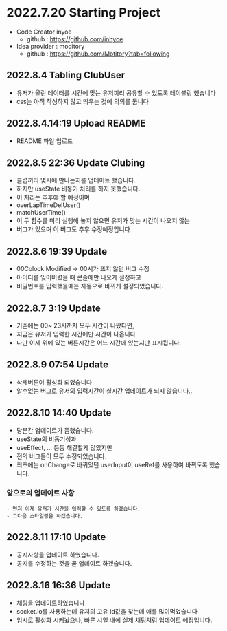 # 2022.7.20 Starting Project
  - Code Creator inyoe 
    - github : https://github.com/inhyoe
  - Idea provider : moditory
    - github : https://github.com/Motitory?tab=following
## 2022.8.4 Tabling ClubUser
  - 유저가 올린 데이터를 시간에 맞는 유저끼리 공유할 수 있도록 테이블링 했습니다
  - css는 아직 작성하지 않고 띄우는 것에 의의를 둡니다

## 2022.8.4.14:19 Upload README
  - README 파일 업로드

## 2022.8.5 22:36 Update Clubing
  - 클럽끼리 몇시에 만나는지를 업데이트 했습니다.
  - 하지만 useState 비동기 처리를 하지 못했습니다.
  - 이 처리는 추후에 할 예정이며
  - overLapTimeDelUser()    
  - matchUserTime()         
  - 이 두 함수를 미리 실행해 놓지 않으면 유저가 맞는 시간이 나오지 않는
  - 버그가 있으며 이 버그도 추후 수정예정입니다 

## 2022.8.6 19:39 Update 
  - 00Colock Modified -> 00시가 뜨지 않던 버그 수정
  - 아이디를 잊어버렸을 때 콘솔에만 나오게 설정하고
  - 비밀번호를 입력했을때는 자동으로 바뀌게 설정되었습니다.

## 2022.8.7 3:19 Update 
  - 기존에는 00~ 23시까지 모두 시간이 나왔다면,
  - 지금은 유저가 입력한 시간에만 시간이 나옵니다
  - 다만 이제 위에 있는 버튼시간은 어느 시간에 있는지만 표시됩니다.

## 2022.8.9 07:54 Update
  - 삭제버튼이 활성화 되었습니다
  - 알수없는 버그로 유저의 입력시간이 실시간 업데이트가 되지 않습니다..


## 2022.8.10 14:40 Update
  - 당분간 업데이트가 뜸했습니다.
  - useState의 비동기성과
  - useEffect, ... 등등 해결할게 많았지만
  - 전의 버그들이 모두 수정되었습니다.
  - 최초에는 onChange로 바뀌었던 userInput이 useRef를 사용하여 바뀌도록 했습니다.
  ### 앞으로의 업데이트 사항
    - 먼저 이제 유저가 시간을 입력할 수 있도록 하겠습니다.
    - 그다음 스타일링을 하겠습니다.

## 2022.8.11 17:10 Update
  - 공지사항을 업데이트 하였습니다.
  - 공지를 수정하는 것을 곧 업데이트 하겠습니다.

## 2022.8.16 16:36 Update
  - 채팅을 업데이트하였습니다
  - socket.io를 사용하는데 유저의 고유 Id값을 찾는데 애를 많이먹었습니다
  - 임시로 활성화 시켜놨으나, 빠른 시일 내에 실제 채팅처럼 업데이트 예정입니다.
